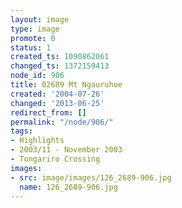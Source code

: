 ```yaml
---
layout: image
type: image
promote: 0
status: 1
created_ts: 1090862061
changed_ts: 1372159413
node_id: 906
title: 02689 Mt Ngauruhoe
created: '2004-07-26'
changed: '2013-06-25'
redirect_from: []
permalink: "/node/906/"
tags:
- Highlights
- 2003/11 - November 2003
- Tongariro Crossing
images:
- src: image/images/126_2689-906.jpg
  name: 126_2689-906.jpg
---
```


